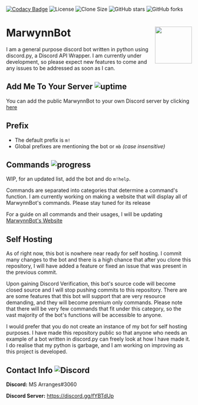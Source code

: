 [![Codacy Badge](https://app.codacy.com/project/badge/Grade/2e6c3dab900e45f9bd53047e4740f435)](https://www.codacy.com/manual/marwynnsomridhivej/marwynnbot?utm_source=github.com&amp;utm_medium=referral&amp;utm_content=marwynnsomridhivej/marwynnbot&amp;utm_campaign=Badge_Grade)
![License](https://img.shields.io/badge/license-GPLv3.0-brightgreen)
![Clone Size](https://img.shields.io/github/repo-size/marwynnsomridhivej/marwynnbot?color=red&label=Clone%20Size)
![GitHub stars](https://img.shields.io/github/stars/marwynnsomridhivej/marwynnbot?label=Stars&style=social)
![GitHub forks](https://img.shields.io/github/forks/marwynnsomridhivej/marwynnbot?label=Forks&style=social)

# MarwynnBot <img align="right" src="https://i.kym-cdn.com/photos/images/original/000/762/243/edd.jpg" height="100" width="100">
I am a general purpose discord bot written in python using discord.py, a Discord API Wrapper. I am currently under
development, so please expect new features to come and any issues to be addressed as soon as I can.

## Add Me To Your Server ![uptime](https://img.shields.io/badge/uptime-90.0%25-brightgreen)
You can add the public MarwynnBot to your own Discord server by clicking [here](https://discord.com/oauth2/authorize?client_id=623317451811061763&scope=bot&permissions=8)

## Prefix
- The default prefix is `m!`
- Global prefixes are mentioning the bot or `mb` *(case insensitive)*

## Commands ![progress](https://img.shields.io/badge/coverage-20%25-orange)
WIP, for an updated list, add the bot and do `m!help`.

Commands are separated into categories that determine a command's function. I am currently working on making a website
that will display all of MarwynnBot's commands. Please stay tuned for its release

For a guide on all commands and their usages, I will be updating [MarwynnBot's Website](http://www.marwynnbot.tk)
## Self Hosting
As of right now, this bot is nowhere near ready for self hosting. I commit many changes to the bot and there is a high
chance that after you clone this repository, I will have added a feature or fixed an issue that was present in the
previous commit.

Upon gaining Discord Verification, this bot's source code will become closed source and I will stop pushing commits to
this repository. There are are some features that this bot will support that are very resource demanding, and they will
become premium only commands. Please note that there will be very few commands that fit under this category, so the vast
majority of the bot's functions will be accessible to anyone.

I would prefer that you do not create an instance of my bot for self hosting purposes. I have made this repository
public so that anyone who needs an example of a bot written in discord.py can freely look at how I have made it. I do
realise that my python is garbage, and I am working on improving as this project is developed.

## Contact Info ![Discord](https://img.shields.io/discord/707981159748993084?color=blue&label=Discord)
**Discord:** MS Arranges#3060

**Discord Server:** https://discord.gg/fYBTdUp
